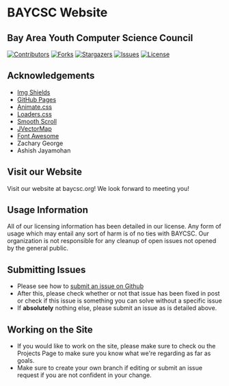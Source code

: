 # BAYCSC Website
## Bay Area Youth Computer Science Council

[![Contributors][contributors-shield]][contributors-url]
[![Forks][forks-shield]][forks-url]
[![Stargazers][stars-shield]][stars-url]
[![Issues][issues-shield]][issues-url]
[![License][license-shield]][license-url]

[contributors-shield]: https://img.shields.io/github/contributors/othneildrew/Best-README-Template.svg?style=flat-square
[contributors-url]: https://github.com/baycsc/baycsc.github.io/graphs/contributors
[forks-shield]: https://img.shields.io/github/forks/othneildrew/Best-README-Template.svg?style=flat-square
[forks-url]: https://github.com/baycsc/baycsc.github.io/network/members
[issues-shield]: https://img.shields.io/github/issues/othneildrew/Best-README-Template.svg?style=flat-square
[issues-url]: https://github.com/baycsc/baycsc.github.io/issues
[license-shield]: https://img.shields.io/github/license/othneildrew/Best-README-Template.svg?style=flat-square
[license-url]: https://github.com/baycsc/baycsc.github.io/blob/master/LICENSE.txt
[stars-shield]: https://img.shields.io/github/stars/othneildrew/Best-README-Template.svg?style=flat-square
[stars-url]: https://github.com/baycsc/baycsc.github.io/stargazers

## Acknowledgements
* [Img Shields](https://shields.io)
* [GitHub Pages](https://pages.github.com)
* [Animate.css](https://daneden.github.io/animate.css)
* [Loaders.css](https://connoratherton.com/loaders)
* [Smooth Scroll](https://github.com/cferdinandi/smooth-scroll)
* [JVectorMap](http://jvectormap.com)
* [Font Awesome](https://fontawesome.com)
* Zachary George
* Ashish Jayamohan

## Visit our Website
Visit our website at baycsc.org! We look forward to meeting you!

## Usage Information
All of our licensing information has been detailed in our license. Any form of usage which may entail any sort of harm is of no ties with BAYCSC. Our organization is not responsible for any cleanup of open issues not opened by the general public.

## Submitting Issues
* Please see how to [submit an issue on Github](https://help.github.com/en/github/managing-your-work-on-github/creating-an-issue)
* After this, please check whether or not that issue has been fixed in post or check if this issue is something you can solve without a specific issue
* If **absolutely** nothing else, please submit an issue as is detailed above.

## Working on the Site
* If you would like to work on the site, please make sure to check ou the Projects Page to make sure you know what we're regarding as far as goals.
* Make sure to create your own branch if editing or submit an issue request if you are not confident in your change.
